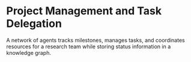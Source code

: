 # Project Management and Task Delegation

A network of agents tracks milestones, manages tasks, and coordinates resources for a research team while storing status information in a knowledge graph.
